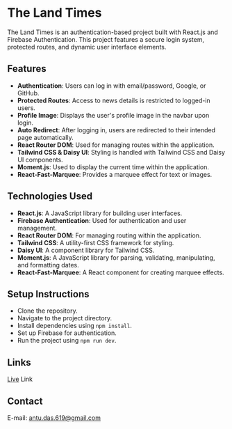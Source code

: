 # The Land Times

The Land Times is an authentication-based project built with React.js and Firebase Authentication. This project features a secure login system, protected routes, and dynamic user interface elements.

## Features

- **Authentication**: Users can log in with email/password, Google, or GitHub.
- **Protected Routes**: Access to news details is restricted to logged-in users.
- **Profile Image**: Displays the user's profile image in the navbar upon login.
- **Auto Redirect**: After logging in, users are redirected to their intended page automatically.
- **React Router DOM**: Used for managing routes within the application.
- **Tailwind CSS & Daisy UI**: Styling is handled with Tailwind CSS and Daisy UI components.
- **Moment.js**: Used to display the current time within the application.
- **React-Fast-Marquee**: Provides a marquee effect for text or images.

## Technologies Used

- **React.js**: A JavaScript library for building user interfaces.
- **Firebase Authentication**: Used for authentication and user management.
- **React Router DOM**: For managing routing within the application.
- **Tailwind CSS**: A utility-first CSS framework for styling.
- **Daisy UI**: A component library for Tailwind CSS.
- **Moment.js**: A JavaScript library for parsing, validating, manipulating, and formatting dates.
- **React-Fast-Marquee**: A React component for creating marquee effects.

## Setup Instructions
- Clone the repository.
- Navigate to the project directory.
- Install dependencies using `npm install`.
- Set up Firebase for authentication.
- Run the project using `npm run dev`.

## Links

[Live](https://land-times.web.app/) Link


## Contact

E-mail: antu.das.619@gmail.com
